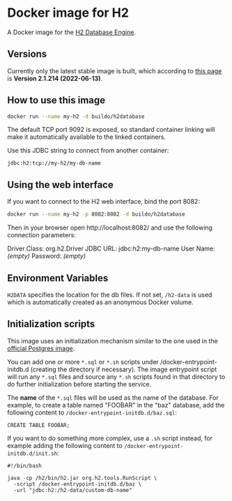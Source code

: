 # Docker image for H2

A Docker image for the [H2 Database Engine](http://www.h2database.com/).

## Versions

Currently only the latest stable image is built, which according to
[this page](http://www.h2database.com/html/download.html) is
**Version 2.1.214 (2022-06-13)**.

## How to use this image

```sh
docker run --name my-h2 -d buildo/h2database
```

The default TCP port 9092 is exposed, so standard container linking will make it
automatically available to the linked containers.

Use this JDBC string to connect from another container:

```
jdbc:h2:tcp://my-h2/my-db-name
```

## Using the web interface

If you want to connect to the H2 web interface, bind the port 8082:

```sh
docker run --name my-h2 -p 8082:8082 -d buildo/h2database
```

Then in your browser open http://localhost:8082/ and use the following
connection parameters:

Driver Class: org.h2.Driver
JDBC URL: jdbc:h2:my-db-name
User Name: _(empty)_
Password: _(empty)_

## Environment Variables

`H2DATA` specifies the location for the db files. If not set, `/h2-data` is used
which is automatically created as an anonymous Docker volume.

## Initialization scripts

This image uses an initialization mechanism similar to the one used in the
[official Postgres image](https://hub.docker.com/_/postgres/).

You can add one or more `*.sql` or `*.sh` scripts under
/docker-entrypoint-initdb.d (creating the directory if necessary). The image
entrypoint script will run any `*.sql` files and source any `*.sh` scripts found
in that directory to do further initialization before starting the service.

The **name** of the `*.sql` files will be used as the name of the database. For
example, to create a table named "FOOBAR" in the "baz" database, add the
following content to `/docker-entrypoint-initdb.d/baz.sql`:

```
CREATE TABLE FOOBAR;
```

If you want to do something more complex, use a `.sh` script instead, for
example adding the following content to `/docker-entrypoint-initdb.d/init.sh`:

```
#!/bin/bash

java -cp /h2/bin/h2.jar org.h2.tools.RunScript \
  -script /docker-entrypoint-initdb.d/baz \
  -url "jdbc:h2:/h2-data/custom-db-name"
```
